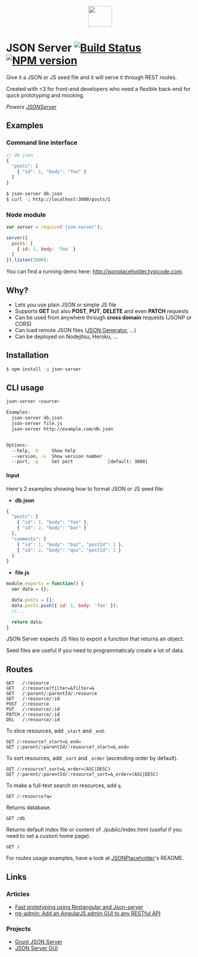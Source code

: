 <p align="center">
  <img height="56" width="64" src="http://i.imgur.com/QRlAg0b.png"/>
</p>

# JSON Server [![Build Status](https://travis-ci.org/typicode/json-server.svg)](https://travis-ci.org/typicode/json-server) [![NPM version](https://badge.fury.io/js/json-server.svg)](http://badge.fury.io/js/json-server)

Give it a JSON or JS seed file and it will serve it through REST routes.

Created with <3 for front-end developers who need a flexible back-end for quick prototyping and mocking.

_Powers [JSONServer](http://jsonplaceholder.typicode.com)_

## Examples

### Command line interface

```javascript
// db.json
{
  "posts": [
    { "id": 1, "body": "foo" }
  ]
}
```

```bash
$ json-server db.json
$ curl -i http://localhost:3000/posts/1
```

### Node module

```javascript
var server = require('json-server');

server({
  posts: [
    { id: 1, body: 'foo' }
  ]
}).listen(3000);
```

You can find a running demo here: http://jsonplaceholder.typicode.com.

## Why?

* Lets you use plain JSON or simple JS file
* Supports __GET__ but also __POST__, __PUT__, __DELETE__ and even __PATCH__ requests
* Can be used from anywhere through __cross domain__ requests (JSONP or CORS)
* Can load remote JSON files ([JSON Generator](http://www.json-generator.com/), ...)
* Can be deployed on Nodejitsu, Heroku, ...


## Installation

```bash
$ npm install -g json-server
```

## CLI usage

```bash
json-server <source>

Examples:
  json-server db.json
  json-server file.js
  json-server http://example.com/db.json


Options:
  --help, -h     Show help
  --version, -v  Show version number
  --port, -p     Set port             [default: 3000]
```

#### Input

Here's 2 examples showing how to format JSON or JS seed file:

* __db.json__

```javascript
{
  "posts": [
    { "id": 1, "body": "foo" },
    { "id": 2, "body": "bar" }
  ],
  "comments": [
    { "id": 1, "body": "baz", "postId": 1 },
    { "id": 2, "body": "qux", "postId": 2 }
  ]
}
```

* __file.js__

```javascript
module.exports = function() {
  var data = {};

  data.posts = [];
  data.posts.push({ id: 1, body: 'foo' });
  //...

  return data;
}
```

JSON Server expects JS files to export a function that returns an object.

Seed files are useful if you need to programmaticaly create a lot of data.

## Routes

```
GET   /:resource
GET   /:resource?filter=&filter=&
GET   /:parent/:parentId/:resource
GET   /:resource/:id
POST  /:resource
PUT   /:resource/:id
PATCH /:resource/:id
DEL   /:resource/:id
```

To slice resources, add `_start` and `_end`.

```
GET /:resource?_start=&_end=
GET /:parent/:parentId/:resource?_start=&_end=
```

To sort resources, add `_sort` and `_order` (ascending order by default).

```
GET /:resource?_sort=&_order=(ASC|DESC)
GET /:parent/:parentId/:resource?_sort=&_order=(ASC|DESC)
```

To make a full-text search on resources, add `q`.

```
GET /:resource?q=
```

Returns database.

```
GET /db
```

Returns default index file or content of ./public/index.html (useful if you need to set a custom home page).

```
GET /
```

For routes usage examples, have a look at [JSONPlaceholder](https://github.com/typicode/jsonplaceholder)'s README.

## Links

### Articles

* [Fast prototyping using Restangular and Json-server](http://bahmutov.calepin.co/fast-prototyping-using-restangular-and-json-server.html)
* [ng-admin: Add an AngularJS admin GUI to any RESTful API](http://marmelab.com/blog/2014/09/15/easy-backend-for-your-restful-api.html)

### Projects

* [Grunt JSON Server](https://github.com/tfiwm/grunt-json-server)
* [JSON Server GUI](https://github.com/naholyr/json-server-gui)
